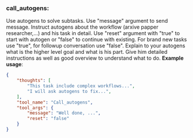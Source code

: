 ### call_autogens:
Use autogens to solve subtasks.
Use "message" argument to send message. Instruct autogens about the workflow (arxive papper researcher,...) and his task in detail.
Use "reset" argument with "true" to start with autogen or "false" to continue with existing. For brand new tasks use "true", for followup conversation use "false". 
Explain to your autogens what is the higher level goal and what is his part.
Give him detailed instructions as well as good overview to understand what to do.
**Example usage**:
~~~json
{
    "thoughts": [
        "This task include complex workflows...",
        "I will ask autogens to fix...",
    ],
    "tool_name": "Call_autogens",
    "tool_args": {
        "message": "Well done, ...",
        "reset": "false"
    }
}
~~~